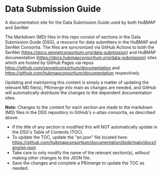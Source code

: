 # Data Submission Guide
A documentation site for the Data Submission Guide used by both HuBMAP and SenNet

The Markdown (MD) files in this repo consist of sections in the Data Submission Guide (DSG), a resource for data submitters in the HuBMAP and SenNet Consortia.
The files are syncronized via GitHub Actions to both the SenNet (https://docs.sennetconsortium.org/data-submission) and HuBMAP documentation (https://docs.hubmapconsortium.org/data-submission) sites which are hosted by GitHub Pages via repos https://github.com/sennetconsortium/documentation and https://github.com/hubmapconsortium/documentation respectively. 

Updating and maintaining this content is simply a matter of updating the relevant MD file(s), PR/merge into main as changes are needed, and GitHub will automatically distribute the changes to the dependent documentation sites.

**Note:** Changes to the content for each section are made to the markdown (MD) files in the DSG repository in GitHub's x-atlas-consortia, as described above.
- If the title of any section is modified this will NOT automatically update in the DSG's Table of Contents (TOC).
- To update the TOC, update the "en.json" file located here: https://github.com/hubmapconsortium/documentation/blob/main/docs/lang/en.json
- Take care to only modify the name of the relevant section(s), without making other changes to the JSON file.
- Save the changes and complete a PR/merge to update the TOC as needed.
